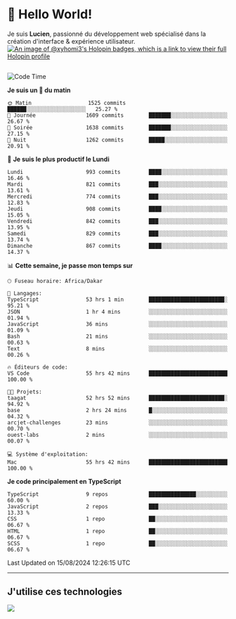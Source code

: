 # 👋 Hello World!

Je suis **Lucien**, passionné du développement web spécialisé dans la création d'interface & expérience utilisateur.
[![An image of @xyhomi3's Holopin badges, which is a link to view their full Holopin profile](https://holopin.me/xyhomi3)](https://holopin.io/@xyhomi3)

##

<!--START_SECTION:waka-->
![Code Time](http://img.shields.io/badge/Code%20Time-1%2C786%20hrs%2040%20mins-blue)

**Je suis un 🐤 du matin** 

```text
🌞 Matin                  1525 commits        ██████░░░░░░░░░░░░░░░░░░░   25.27 % 
🌆 Journée                1609 commits        ███████░░░░░░░░░░░░░░░░░░   26.67 % 
🌃 Soirée                 1638 commits        ███████░░░░░░░░░░░░░░░░░░   27.15 % 
🌙 Nuit                   1262 commits        █████░░░░░░░░░░░░░░░░░░░░   20.91 % 
```
📅 **Je suis le plus productif le Lundi** 

```text
Lundi                    993 commits         ████░░░░░░░░░░░░░░░░░░░░░   16.46 % 
Mardi                    821 commits         ███░░░░░░░░░░░░░░░░░░░░░░   13.61 % 
Mercredi                 774 commits         ███░░░░░░░░░░░░░░░░░░░░░░   12.83 % 
Jeudi                    908 commits         ████░░░░░░░░░░░░░░░░░░░░░   15.05 % 
Vendredi                 842 commits         ███░░░░░░░░░░░░░░░░░░░░░░   13.95 % 
Samedi                   829 commits         ███░░░░░░░░░░░░░░░░░░░░░░   13.74 % 
Dimanche                 867 commits         ████░░░░░░░░░░░░░░░░░░░░░   14.37 % 
```


📊 **Cette semaine, je passe mon temps sur** 

```text
🕑︎ Fuseau horaire: Africa/Dakar

💬 Langages: 
TypeScript               53 hrs 1 min        ████████████████████████░   95.21 % 
JSON                     1 hr 4 mins         ░░░░░░░░░░░░░░░░░░░░░░░░░   01.94 % 
JavaScript               36 mins             ░░░░░░░░░░░░░░░░░░░░░░░░░   01.09 % 
Bash                     21 mins             ░░░░░░░░░░░░░░░░░░░░░░░░░   00.63 % 
Text                     8 mins              ░░░░░░░░░░░░░░░░░░░░░░░░░   00.26 % 

🔥 Éditeurs de code: 
VS Code                  55 hrs 42 mins      █████████████████████████   100.00 % 

🐱‍💻 Projets: 
taagat                   52 hrs 52 mins      ████████████████████████░   94.92 % 
base                     2 hrs 24 mins       █░░░░░░░░░░░░░░░░░░░░░░░░   04.32 % 
arcjet-challenges        23 mins             ░░░░░░░░░░░░░░░░░░░░░░░░░   00.70 % 
ouest-labs               2 mins              ░░░░░░░░░░░░░░░░░░░░░░░░░   00.07 % 

💻 Système d'exploitation: 
Mac                      55 hrs 42 mins      █████████████████████████   100.00 % 
```

**Je code principalement en TypeScript** 

```text
TypeScript               9 repos             ███████████████░░░░░░░░░░   60.00 % 
JavaScript               2 repos             ███░░░░░░░░░░░░░░░░░░░░░░   13.33 % 
CSS                      1 repo              ██░░░░░░░░░░░░░░░░░░░░░░░   06.67 % 
HTML                     1 repo              ██░░░░░░░░░░░░░░░░░░░░░░░   06.67 % 
SCSS                     1 repo              ██░░░░░░░░░░░░░░░░░░░░░░░   06.67 % 
```




 Last Updated on 15/08/2024 12:26:15 UTC
<!--END_SECTION:waka-->
---

## J'utilise ces technologies

<p align="left">
  <a href="https://skillicons.dev">
    <img src="https://skillicons.dev/icons?i=ts,js,md,scss,tailwind,react,docker,express,astro,vite,nextjs,vercel,figma,ableton" />
  </a>
</p>


